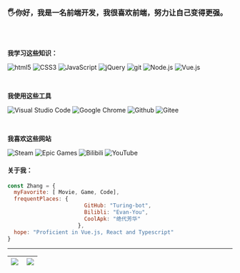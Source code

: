 ### 🖐️你好，我是一名前端开发，我很喜欢前端，努力让自己变得更强。

</br>
</br>

**我学习这些知识：**
<p>
  <img alt="html5" src="https://img.shields.io/badge/HTML5-E34F26?style=for-the-badge&logo=html5&logoColor=white" />
  <img alt="CSS3" src="https://img.shields.io/badge/CSS3-1572B6?style=for-the-badge&logo=CSS3&logoColor=white" />
  <img alt="JavaScript" src="https://img.shields.io/badge/JavaScript-F7DF1E?style=for-the-badge&logo=JavaScript&logoColor=white" />
  <img alt="jQuery" src="https://img.shields.io/badge/jQuery-0769AD?style=for-the-badge&logo=jQuery&logoColor=white" />
  <img alt="git" src="https://img.shields.io/badge/Git-F05032?style=for-the-badge&logo=git&logoColor=white" />
  <img alt="Node.js" src="https://img.shields.io/badge/Node.js-43853d?style=for-the-badge&logo=Node.js&logoColor=white" />
  <img alt="Vue.js" src="https://img.shields.io/badge/Vue.js-4FC08D?style=for-the-badge&logo=Vue.js&logoColor=white" />
</p>

</br>

**我使用这些工具**
<p>
  <img alt="Visual Studio Code" src="https://img.shields.io/badge/Visual Studio Code-007ACC?&style=flat-square&logo=Visual Studio Code&logoColor=white" />
  <img alt="Google Chrome" src="https://img.shields.io/badge/Google Chrome-4285F4?&style=flat-square&logo=Google Chrome&logoColor=white" />
  <img alt="Github" src="https://img.shields.io/badge/GitHub-181717?&style=flat-square&logo=Github&logoColor=white" />
  <img alt="Gitee" src="https://img.shields.io/badge/Gitee-C71D23?&style=flat-square&logo=Gitee&logoColor=white" />
</p>

</br>

**我喜欢这些网站**
<p>
  <img alt="Steam" src="https://img.shields.io/badge/Steam-000000?&style=flat&logo=Steam&logoColor=white" />
  <img alt="Epic Games" src="https://img.shields.io/badge/Epic Games-313131?&style=flat&logo=Epic Games&logoColor=white" />
  <img alt="Bilibili" src="https://img.shields.io/badge/Bilibili-00A1D6?&style=flat&logo=Bilibili&logoColor=white" />
  <img alt="YouTube" src="https://img.shields.io/badge/YouTube-FF0000?&style=flat&logo=YouTube&logoColor=white" />
</p>

#### 关于我：
```javascript
const Zhang = {
  myFavorite: [ Movie, Game, Code],
  frequentPlaces: {
                        GitHub: "Turing-bot",
                        Bilibli: "Evan-You",
                        CoolApk: "绝代芳华"
                      },
  hope: "Proficient in Vue.js, React and Typescript"
}
```

---

| <a href="https://github.com/anuraghazra/github-readme-stats" target="_blank"><img align="left" src="https://github-readme-stats.vercel.app/api?username=Turing-bot&show_icons=true&include_all_commits=true&theme=vue&locale=cn&hide_border=true" /></a> | <a href="https://github.com/anuraghazra/github-readme-stats" target="_blank"><img  src="https://github-readme-stats.vercel.app/api/top-langs/?username=Turing-bot&theme=vue&locale=cn&hide_border=true&layout=compact" /></a> |
| ------------- | ------------- |
